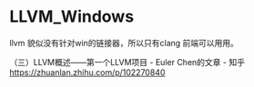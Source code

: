 # LLVM_Windows



llvm 貌似没有针对win的链接器，所以只有clang 前端可以用用。




（三）LLVM概述——第一个LLVM项目 - Euler Chen的文章 - 知乎 https://zhuanlan.zhihu.com/p/102270840


















